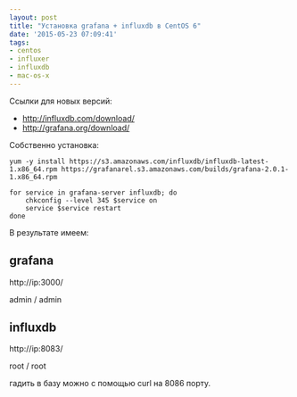 ```yaml
---
layout: post
title: "Установка grafana + influxdb в CentOS 6"
date: '2015-05-23 07:09:41'
tags:
- centos
- influxer
- influxdb
- mac-os-x
---
```


Ссылки для новых версий:

- http://influxdb.com/download/
- http://grafana.org/download/

Собственно установка:

	yum -y install https://s3.amazonaws.com/influxdb/influxdb-latest-1.x86_64.rpm https://grafanarel.s3.amazonaws.com/builds/grafana-2.0.1-1.x86_64.rpm

	for service in grafana-server influxdb; do
    	chkconfig --level 345 $service on
        service $service restart
    done
    
В результате имеем:

## grafana

http://ip:3000/

admin / admin

## influxdb

http://ip:8083/

root / root

гадить в базу можно с помощью curl на 8086 порту.